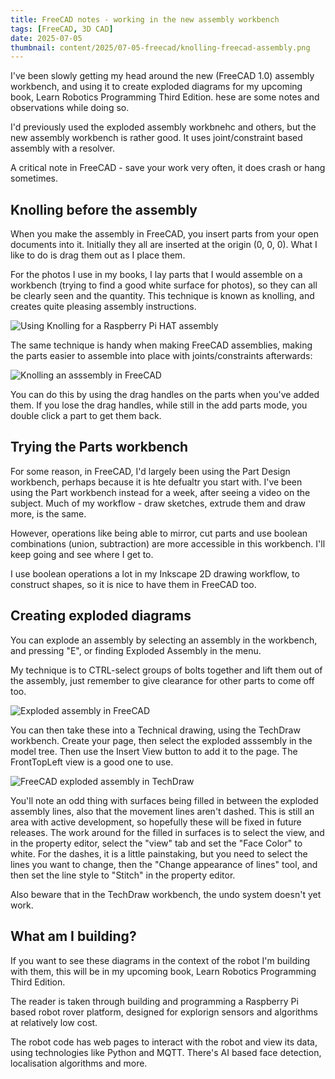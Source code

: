 ```yaml
---
title: FreeCAD notes - working in the new assembly workbench
tags: [FreeCAD, 3D CAD]
date: 2025-07-05
thumbnail: content/2025/07-05-freecad/knolling-freecad-assembly.png
---
```

I've been slowly getting my head around the new (FreeCAD 1.0) assembly workbench, and using it to create exploded diagrams for my upcoming book, Learn Robotics Programming Third Edition. 
hese are some notes and observations while doing so.

I'd previously used the exploded assembly workbnehc and others, but the new assembly workbench is rather good.
It uses joint/constraint based assembly with a resolver.

A critical note in FreeCAD - save your work very often, it does crash or hang sometimes.

## Knolling before the assembly

When you make the assembly in FreeCAD, you insert parts from your open documents into it.
Initially they all are inserted at the origin (0, 0, 0).
What I like to do is drag them out as I place them.

For the photos I use in my books, I lay parts that I would assemble on a workbench (trying to find a good white surface for photos), so they can all be clearly seen and the quantity.
This technique is known as knolling, and creates quite pleasing assembly instructions.

![Using Knolling for a Raspberry Pi HAT assembly](/2025/07-05-freecad/knolling-raspberrry-pi-hat-assembly.png)

The same technique is handy when making FreeCAD assemblies, making the parts easier to assemble into place with joints/constraints afterwards:

![Knolling an asssembly in FreeCAD](/2025/07-05-freecad/knolling-freecad-assembly.png)

You can do this by using the drag handles on the parts when you've added them.
If you lose the drag handles, while still in the add parts mode, you double click a part to get them back.

## Trying the Parts workbench

For some reason, in FreeCAD, I'd largely been using the Part Design workbench, perhaps because it is hte defualtr you start with.
I've been using the Part workbench instead for a week, after seeing a video on the subject.
Much of my workflow - draw sketches, extrude them and draw more, is the same.

However, operations like being able to mirror, cut parts and use boolean combinations (union, subtraction) are more accessible in this workbench.
I'll keep going and see where I get to.

I use boolean operations a lot in my Inkscape 2D drawing workflow, to construct shapes, so it is nice to have them in FreeCAD too.

## Creating exploded diagrams

You can explode an assembly by selecting an assembly in the workbench, and pressing "E", or finding Exploded Assembly in the menu.

My technique is to CTRL-select groups of bolts together and lift them out of the assembly, just remember to give clearance for other parts to come off too.

![Exploded assembly in FreeCAD](/2025/07-05-freecad/freecad-exploded-assembly.png)

You can then take these into a Technical drawing, using the TechDraw workbench.
Create your page, then select the exploded asssembly in the model tree.
Then use the Insert View button to add it to the page.
The FrontTopLeft view is a good one to use.

![FreeCAD exploded assembly in TechDraw](/2025/07-05-freecad/freecad-exploded-assembly-in-techdraw.png)

You'll note an odd thing with surfaces being filled in between the exploded assembly lines, also that the movement lines aren't dashed.
This is still an area with active development, so hopefully these will be fixed in future releases.
The work around for the filled in surfaces is to select the view, and in the property editor, select the "view" tab and set the "Face Color" to white.
For the dashes, it is a little painstaking, but you need to select the lines you want to change, then the "Change appearance of lines" tool, and then set the line style to "Stitch" in the property editor.

Also beware that in the TechDraw workbench, the undo system doesn't yet work.

## What am I building?

If you want to see these diagrams in the context of the robot I'm building with them, this will be in my upcoming book, Learn Robotics Programming Third Edition.

The reader is taken through building and programming a Raspberry Pi based robot rover platform, designed for explorign sensors and algorithms at relatively low cost.

The robot code has web pages to interact with the robot and view its data, using technologies like Python and MQTT.
There's AI based face detection, localisation algorithms and more.
